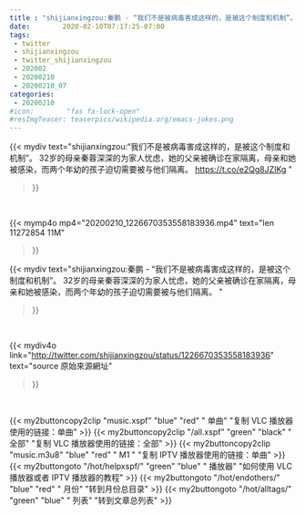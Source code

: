 ```yaml
---
title : "shijianxingzou:秦鹏 - “我们不是被病毒害成这样的，是被这个制度和机制”。 32岁的母亲秦蓉深深的为家人忧虑，她的父亲被确诊在家隔离，母亲和她被感染，而两个年幼的孩子迫切需要被与他们隔离。 "
date:        2020-02-10T07:17:25-07:00
tags:
 - twitter
 - shijianxingzou
 - twitter_shijianxingzou
 - 202002
 - 20200210
 - 20200210_07
categories:
 - 20200210
#icon:        "fas fa-lock-open"
#resImgTeaser: teaserpics/wikipedia.org/emacs-jokes.png
---
```


{{< mydiv text="shijianxingzou:“我们不是被病毒害成这样的，是被这个制度和机制”。 32岁的母亲秦蓉深深的为家人忧虑，她的父亲被确诊在家隔离，母亲和她被感染，而两个年幼的孩子迫切需要被与他们隔离。 https://t.co/e2Qg8JZIKg "
>}}
<br>


{{< mymp4o mp4="20200210_1226670353558183936.mp4"
text="len 11272854    11M"
>}}


{{< mydiv text="shijianxingzou:秦鹏 - “我们不是被病毒害成这样的，是被这个制度和机制”。 32岁的母亲秦蓉深深的为家人忧虑，她的父亲被确诊在家隔离，母亲和她被感染，而两个年幼的孩子迫切需要被与他们隔离。 "
>}}
<br>

{{< mydiv4o link="http://twitter.com/shijianxingzou/status/1226670353558183936"
text="source 原始來源網址"
>}}


<br>



{{< my2buttoncopy2clip "music.xspf"        "blue"   "red"    " 单曲"  "复制 VLC 播放器使用的链接：单曲" >}} {{< my2buttoncopy2clip "/all.xspf"         "green"  "black"  " 全部"  "复制 VLC 播放器使用的链接：全部" >}} {{< my2buttoncopy2clip "music.m3u8"        "blue"   "red"    " M1 "    "复制 IPTV 播放器使用的链接：单曲" >}} {{< my2buttongoto      "/hot/helpxspf/"    "green"  "blue"   " 播放器" "如何使用 VLC 播放器或者 IPTV 播放器的教程" >}} {{< my2buttongoto      "/hot/endothers/"   "blue"   "red"    " 月份"   "转到月份总目录" >}} {{< my2buttongoto      "/hot/alltags/"     "green"  "blue"   " 列表"   "转到文章总列表" >}} 
